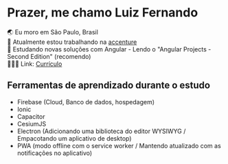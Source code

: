 <h1 align="left">Prazer, me chamo Luiz Fernando</h1>

🌏  Eu moro em São Paulo, Brasil <br/>
🔭  Atualmente estou trabalhando na [accenture](https://www.accenture.com/br-pt) <br/>
🌱  Estudando novas soluções com Angular - Lendo o "Angular Projects - Second Edition" (recomendo) <br/>
👨🏽‍💻  Link: <a href="https://docs.google.com/document/d/1vtohmQ6Ny6pecI_KZ_yacNH0poeIaJKCbkSAeFmLd7A/edit?usp=sharing">Currículo</a>

## Ferramentas de aprendizado durante o estudo

- Firebase (Cloud, Banco de dados, hospedagem)
- Ionic
- Capacitor
- CesiumJS
- Electron (Adicionando uma biblioteca do editor WYSIWYG / Empacotando um aplicativo de desktop)
- PWA (modo offline com o service worker / Mantendo atualizado com as notificações no aplicativo)


